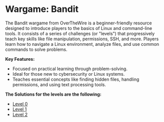 # Wargame: Bandit

The Bandit wargame from OverTheWire is a beginner-friendly resource designed to introduce players to the basics of Linux and command-line tools. It consists of a series of challenges (or "levels") that progressively teach key skills like file manipulation, permissions, SSH, and more. Players learn how to navigate a Linux environment, analyze files, and use common commands to solve problems.

**Key Features:**

- Focused on practical learning through problem-solving.
- Ideal for those new to cybersecurity or Linux systems.
- Teaches essential concepts like finding hidden files, handling permissions, and using text processing tools.

**The Solutions for the levels are the following:**

- [Level 0](https://github.com/Cristian5tarellas/Wargames/blob/Bandit/Bandit/Level_0.md)
- [Level 1](https://github.com/Cristian5tarellas/Wargames/blob/Bandit/Bandit/Level_1.md)
- [Level 2](https://github.com/Cristian5tarellas/Wargames/blob/Bandit/Bandit/Level_2.md)
